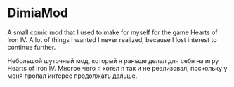 # DimiaMod
A small comic mod that I used to make for myself for the game Hearts of Iron IV. A lot of things I wanted I never realized, because I lost interest to continue further.

Небольшой шуточный мод, который я раньше делал для себя на игру Hearts of Iron IV. Многое чего я хотел я так и не реализовал, поскольку у меня пропал интерес продолжать дальше.
